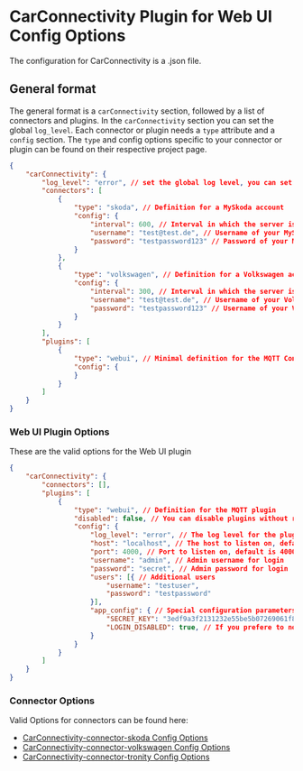 

# CarConnectivity Plugin for Web UI Config Options
The configuration for CarConnectivity is a .json file.
## General format
The general format is a `carConnectivity` section, followed by a list of connectors and plugins.
In the `carConnectivity` section you can set the global `log_level`.
Each connector or plugin needs a `type` attribute and a `config` section.
The `type` and config options specific to your connector or plugin can be found on their respective project page.
```json
{
    "carConnectivity": {
        "log_level": "error", // set the global log level, you can set individual log levels in the connectors and plugins
        "connectors": [
            {
                "type": "skoda", // Definition for a MySkoda account
                "config": {
                    "interval": 600, // Interval in which the server is checked in seconds
                    "username": "test@test.de", // Username of your MySkoda Account
                    "password": "testpassword123" // Password of your MySkoda Account
                }
            },
            {
                "type": "volkswagen", // Definition for a Volkswagen account
                "config": {
                    "interval": 300, // Interval in which the server is checked in seconds
                    "username": "test@test.de", // Username of your Volkswagen Account
                    "password": "testpassword123" // Username of your Volkswagen Account
                }
            }
        ],
        "plugins": [
            {
                "type": "webui", // Minimal definition for the MQTT Connection
                "config": {
                }
            }
        ]
    }
}
```
### Web UI Plugin Options
These are the valid options for the Web UI plugin
```json
{
    "carConnectivity": {
        "connectors": [],
        "plugins": [
            {
                "type": "webui", // Definition for the MQTT plugin
                "disabled": false, // You can disable plugins without removing them from the config completely
                "config": {
                    "log_level": "error", // The log level for the plugin. Otherwise uses the global log level
                    "host": "localhost", // The host to listen on, default is 0.0.0.0 meaning all interfaces
                    "port": 4000, // Port to listen on, default is 4000, to run on port 80 CarConnectivity must run with priviliges
                    "username": "admin", // Admin username for login
                    "password": "secret", // Admin password for login
                    "users": [{ // Additional users
                        "username": "testuser",
                        "password": "testpassword"
                    }],
                    "app_config": { // Special configuration parameters
                        "SECRET_KEY": "3edf9a3f2131232e55be5b07269061f848", // SECRET_KEY can be set fixed (otherwise session cookies will invalidate more often)
                        "LOGIN_DISABLED": true, // If you prefere to not use password security at all (use this with caution and only if the webinterface is not reachable from the internet)
                    }
                }
            }
        ]
    }
}
```

### Connector Options
Valid Options for connectors can be found here:
* [CarConnectivity-connector-skoda Config Options](https://github.com/tillsteinbach/CarConnectivity-connector-skoda/tree/main/doc/Config.md)
* [CarConnectivity-connector-volkswagen Config Options](https://github.com/tillsteinbach/CarConnectivity-connector-volkswagen/tree/main/doc/Config.md)
* [CarConnectivity-connector-tronity Config Options](https://github.com/tillsteinbach/CarConnectivity-connector-tronity/tree/main/doc/Config.md)